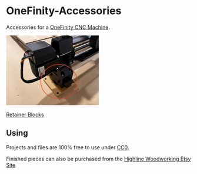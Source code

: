 # OneFinity-Accessories
Accessories for a [OneFinity CNC Machine](https://www.onefinitycnc.com/).

<a href="retainer_blocks/README.md"><img src="retainer_blocks/images/one_foot.png" width="50%" /></a>

[Retainer Blocks](retainer_blocks/README.md)

## Using

Projects and files are 100% free to use under [CC0](https://creativecommons.org/public-domain/cc0/).

Finished pieces can also be purchased from the [Highline Woodworking Etsy Site](https://www.etsy.com/shop/HighlineWoodworking)

